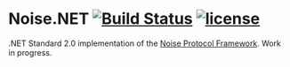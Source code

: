 # Noise.NET [![Build Status](https://travis-ci.org/Metalnem/noise.svg?branch=master)](https://travis-ci.org/Metalnem/noise) [![license](https://img.shields.io/badge/license-MIT-blue.svg?style=flat)](https://raw.githubusercontent.com/metalnem/noise/master/LICENSE)

.NET Standard 2.0 implementation of the [Noise Protocol Framework](https://noiseprotocol.org/). Work in progress.
